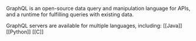GraphQL is an open-source data query and manipulation language for APIs, and a runtime for fulfilling queries with existing data.

GraphQL servers are available for multiple languages, including:
[[Java]]
[[Python]]
[[C]]